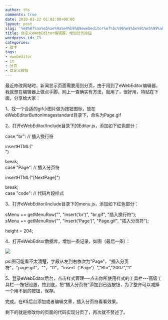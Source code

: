 ```yaml
---
author: ths
comments: true
date: 2010-01-22 01:02:00+00:00
layout: post
slug: '%e8%87%aa%e5%ae%9a%e4%b9%89ewebeditor%e7%bc%96%e8%be%91%e5%99%a8%ef%bc%8c%e5%a2%9e%e5%8a%a0%e5%88%86%e9%a1%b5%e6%8c%89%e9%92%ae'
title: 自定义eWebEditor编辑器，增加分页按钮
wordpress_id: 73
categories:
- 技术
tags:
- ewebeditor
- it
- 分页
- 自定义按钮
---
```



最近修改网站时，新闻显示页面需要用到分页，由于用到了eWebEditor编辑器，我就想在编辑器上做点手脚，网上一查确实有方法，就用了，很好用，特贴在下面，分享给大家：






1、找一个合适的gif小图片做为按钮图标，放在eWebEditorButtonImagestandard目录下，命名为Page.gif





2、打开eWebEditor/Include目录下的Editor.js，添加如下红色部分：  

case "br": // 插入换行符  

insertHTML("<br>")  

break;  
case "Page": // 插入分页符  

insertHTML("[NextPage]")  

break;  
case "code": // 代码片段样式





3、打开eWebEditor/Include目录下的menu.js，添加如下红色部分：  

sMenu += getMenuRow("", "insert('br')", "br.gif", "插入换行符");  
sMenu += getMenuRow("", "insert('Page')",
"Page.gif", "插入分页符");  

height = 204;





4、打开eWebEditor数据库，增加一条记录，如图（最后一条）：





[![](http://tonghuashuai.jhost.cn/wp-content/uploads/static3.photo_.sina_.com_.cn_bmiddle_5e66e6c9t7db696c9b612690.jpg)](http://tonghuashuai.jhost.cn/wp-content/uploads/static3.photo_.sina_.com_.cn_bmiddle_5e66e6c9t7db696c9b612690.jpg)






ps:图可能看不太清楚，字段从左到右依次为"Page"，"插入分页符"，"page.gif"，""，"0"，"insert（'Page'）","Btn","2007","1"





[](http://blog.photo.sina.com.cn/showpic.html#url=http://static3.photo.sina.com.cn/orignal/5e66e6c9t7db69489be82&690)





[](http://blog.photo.sina.com.cn/showpic.html#url=http://static16.photo.sina.com.cn/orignal/5e66e6c9t7db68bff1eef&690)






5、登录eWebEditor后台，点击样式管理---点击你所使用样式的工具栏---高级工具栏---按钮设置，拉到底，把“插入分页符”添加到已选按钮，为了整齐可以减掉一个用不到的按钮，保存。





完成。在KS后台添加或者编辑文章，插入分页符看看效果。





剩下的就是修改你的页面的代码实现分页了，再次就不赘述了。



